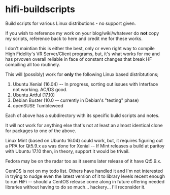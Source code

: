 # hifi-buildscripts
Build scripts for various Linux distributions - no support given.

If you wish to reference my work on your blog/wiki/whatever do **not** copy my scripts, reference back to here and credit me for these works.

I don't maintian this is either the best, only or even right way to compile High Fidelity's VR Server/Client programs, but, it's what works for me and has prvoven overall reliable in face of constant changes that break HF compiling all too routinely.

This will (possibly) work for **only** the following Linux based distribtutions;

1) Ubuntu Xenial (16.04) -- In progress, sorting out issues with Interface not working.  AC/DS good.
2) Ubuntu Artful (17.10)
3) Debian Buster (10.0 -- currently in Debian's "testing" phase)
4) openSUSE Tumbleweed

Each of above has a subdirectory with its specific build scripts and notes.

It will not work for anything else that's not at least an almost identical clone for packages to one of the above.

Linux Mint (based on Ubuntu 16.04) could work, but, it requires figuring out a PPA for Qt5.9.x as was done for Xenial -- If Mint releases a build at paritoy with Ubuntu 17.10 then, in theory, support it would be trivail.

Fedora may be on the radar too as it seems later release of it have Qt5.9.x.

CentOS is not on my todo list.  Others have handled it and I'm not interested in trying to nudge even the latest version of it to library levels recent enough to run HiFi -- should a CentOS release come along in future offering needed libraries without having to do so much... hackery... I'll reconsider it.
